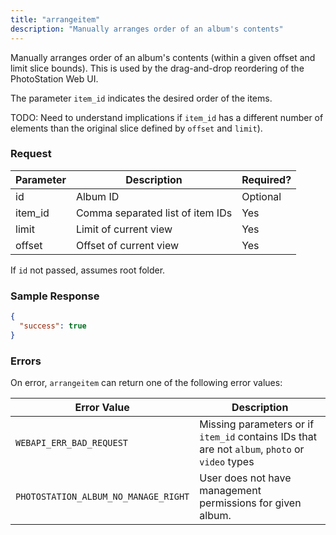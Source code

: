 ```yaml
---
title: "arrangeitem"
description: "Manually arranges order of an album's contents"
---
```


Manually arranges order of an album's contents (within a given offset and limit slice bounds). This is used by the drag-and-drop reordering of the PhotoStation
Web UI.

The parameter `item_id` indicates the desired order of the items.

TODO: Need to understand implications if `item_id` has a different number of elements than
the original slice defined by `offset` and `limit`).

### Request ###

Parameter|Description|Required?
---------|-----------|---------
id       |Album ID   | Optional
item_id  |Comma separated list of item IDs|Yes
limit    |Limit of current view|Yes
offset   |Offset of current view| Yes

If `id` not passed, assumes root folder.

### Sample Response ###

```json
{
  "success": true
}
```

### Errors ###

On error, `arrangeitem` can return one of the following error values:

Error Value|Description
-----------|-----------
`WEBAPI_ERR_BAD_REQUEST`|Missing parameters or if `item_id` contains IDs that are not `album`, `photo` or `video` types
`PHOTOSTATION_ALBUM_NO_MANAGE_RIGHT`|User does not have management permissions for given album.
